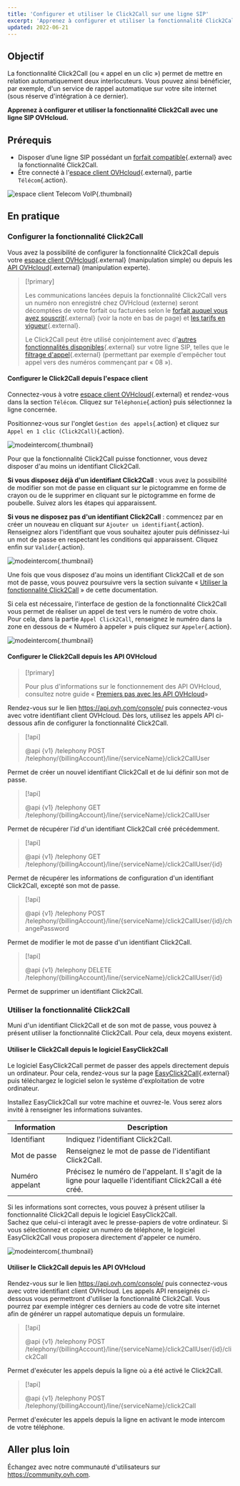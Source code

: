 ```yaml
---
title: 'Configurer et utiliser le Click2Call sur une ligne SIP'
excerpt: 'Apprenez à configurer et utiliser la fonctionnalité Click2Call avec une ligne SIP OVHcloud'
updated: 2022-06-21
---
```


## Objectif

La fonctionnalité Click2Call (ou « appel en un clic ») permet de mettre en relation automatiquement deux interlocuteurs. Vous pouvez ainsi bénéficier, par exemple, d'un service de rappel automatique sur votre site internet (sous réserve d'intégration à ce dernier).

**Apprenez à configurer et utiliser la fonctionnalité Click2Call avec une ligne SIP OVHcloud.**

## Prérequis

- Disposer d’une ligne SIP possédant un [forfait compatible](/links/telecom/services-inclus){.external} avec la fonctionnalité Click2Call.
- Être connecté à l'[espace client OVHcloud](/links/manager){.external}, partie `Télécom`{.action}.

![espace client Telecom VoIP](https://raw.githubusercontent.com/ovh/docs/master/templates/control-panel/product-selection/telecom/tpl-telecom-02-fr-voip.png){.thumbnail}

## En pratique

### Configurer la fonctionnalité Click2Call

Vous avez la possibilité de configurer la fonctionnalité Click2Call depuis votre [espace client OVHcloud](/links/manager){.external} (manipulation simple) ou depuis les [API OVHcloud](/links/manager){.external} (manipulation experte).

> [!primary]
>
> Les communications lancées depuis la fonctionnalité Click2Call vers un numéro non enregistré chez OVHcloud (externe) seront décomptées de votre forfait ou facturées selon le [forfait auquel vous avez souscrit](/links/telecom/voip){.external} (voir la note en bas de page) et [les tarifs en vigueur](/links/telecom/tarifs-telephonie){.external}.
>
> Le Click2Call peut être utilisé conjointement avec d'[autres fonctionnalités disponibles](/links/telecom/services-inclus){.external} sur votre ligne SIP, telles que le [filtrage d'appel](/pages/web_cloud/phone_and_fax/voip/comment_configurer_les_renvois_d_appels){.external} (permettant par exemple d'empêcher tout appel vers des numéros commençant par « 08 »).
> 

#### Configurer le Click2Call depuis l'espace client

Connectez-vous à votre [espace client OVHcloud](/links/manager){.external} et rendez-vous dans la section `Télécom`. Cliquez sur `Téléphonie`{.action} puis sélectionnez la ligne concernée.

Positionnez-vous sur l'onglet `Gestion des appels`{.action} et cliquez sur `Appel en 1 clic (Click2Call)`{.action}.

![modeintercom](images/click2call-step1.png){.thumbnail}

Pour que la fonctionnalité Click2Call puisse fonctionner, vous devez disposer d'au moins un identifiant Click2Call. 

**Si vous disposez déjà d'un identifiant Click2Call** : vous avez la possibilité de modifier son mot de passe en cliquant sur le pictogramme en forme de crayon ou de le supprimer en cliquant sur le pictogramme en forme de poubelle. Suivez alors les étapes qui apparaissent.

**Si vous ne disposez pas d'un identifiant Click2Call** : commencez par en créer un nouveau en cliquant sur `Ajouter un identifiant`{.action}. Renseignez alors l'identifiant que vous souhaitez ajouter puis définissez-lui un mot de passe en respectant les conditions qui apparaissent. Cliquez enfin sur `Valider`{.action}.

![modeintercom](images/click2call-step2.png){.thumbnail}

Une fois que vous disposez d'au moins un identifiant Click2Call et de son mot de passe, vous pouvez poursuivre vers la section suivante « [Utiliser la fonctionnalité Click2Call](#utiliser-la-fonctionnalite-click2call) » de cette documentation.

Si cela est nécessaire, l'interface de gestion de la fonctionnalité Click2Call vous permet de réaliser un appel de test vers le numéro de votre choix. Pour cela, dans la partie `Appel Click2Call`, renseignez le numéro dans la zone en dessous de « Numéro à appeler » puis cliquez sur `Appeler`{.action}.

![modeintercom](images/click2call-step4.png){.thumbnail}

#### Configurer le Click2Call depuis les API OVHcloud

> [!primary]
>
> Pour plus d'informations sur le fonctionnement des API OVHcloud, consultez notre guide « [Premiers pas avec les API OVHcloud](/pages/manage_and_operate/api/first-steps)»

Rendez-vous sur le lien <https://api.ovh.com/console/> puis connectez-vous avec votre identifiant client OVHcloud. Dès lors, utilisez les appels API ci-dessous afin de configurer la fonctionnalité Click2Call. 

> [!api]
>
> @api {v1} /telephony POST /telephony/{billingAccount}/line/{serviceName}/click2CallUser
> 

Permet de créer un nouvel identifiant Click2Call et de lui définir son mot de passe.

> [!api]
>
> @api {v1} /telephony GET /telephony/{billingAccount}/line/{serviceName}/click2CallUser
> 

Permet de récupérer l'*id* d'un identifiant Click2Call créé précédemment.
 
> [!api]
>
> @api {v1} /telephony GET /telephony/{billingAccount}/line/{serviceName}/click2CallUser/{id}
> 

Permet de récupérer les informations de configuration d'un identifiant Click2Call, excepté son mot de passe.

> [!api]
>
> @api {v1} /telephony POST /telephony/{billingAccount}/line/{serviceName}/click2CallUser/{id}/changePassword
> 

Permet de modifier le mot de passe d'un identifiant Click2Call.

> [!api]
>
> @api {v1} /telephony DELETE /telephony/{billingAccount}/line/{serviceName}/click2CallUser/{id}
> 

Permet de supprimer un identifiant Click2Call.
 
### Utiliser la fonctionnalité Click2Call <a name="utiliser-la-fonctionnalite-click2call"></a>

Muni d'un identifiant Click2Call et de son mot de passe, vous pouvez à présent utiliser la fonctionnalité Click2Call. Pour cela, deux moyens existent. 

#### Utiliser le Click2Call depuis le logiciel EasyClick2Call

Le logiciel EasyClick2Call permet de passer des appels directement depuis un ordinateur. Pour cela, rendez-vous sur la page [EasyClick2Call](https://www.ovhtelecom.fr/telephonie/easyclick2call.xml){.external} puis téléchargez le logiciel selon le système d'exploitation de votre ordinateur. 

Installez EasyClick2Call sur votre machine et ouvrez-le. Vous serez alors invité à renseigner les informations suivantes.

|Information|Description|
|---|---|
|Identifiant|Indiquez l'identifiant Click2Call.|
|Mot de passe|Renseignez le mot de passe de l'identifiant Click2Call.|
|Numéro appelant|Précisez le numéro de l'appelant. Il s'agit de la ligne pour laquelle l'identifiant Click2Call a été créé.|

Si les informations sont correctes, vous pouvez à présent utiliser la fonctionnalité Click2Call depuis le logiciel EasyClick2Call.<br>
Sachez que celui-ci interagit avec le presse-papiers de votre ordinateur. Si vous sélectionnez et copiez un numéro de téléphone, le logiciel EasyClick2Call vous proposera directement d'appeler ce numéro.

![modeintercom](images/click2call-step5.png){.thumbnail}

#### Utiliser le Click2Call depuis les API OVHcloud

Rendez-vous sur le lien <https://api.ovh.com/console/> puis connectez-vous avec votre identifiant client OVHcloud. Les appels API renseignés ci-dessous vous permettront d'utiliser la fonctionnalité Click2Call. Vous pourrez par exemple intégrer ces derniers au code de votre site internet afin de générer un rappel automatique depuis un formulaire.

> [!api]
>
> @api {v1} /telephony POST /telephony/{billingAccount}/line/{serviceName}/click2CallUser/{id}/click2Call
> 

Permet d'exécuter les appels depuis la ligne où a été activé le Click2Call.

> [!api]
>
> @api {v1} /telephony POST /telephony/{billingAccount}/line/{serviceName}/click2Call
> 

Permet d'exécuter les appels depuis la ligne en activant le mode intercom de votre téléphone.

## Aller plus loin

Échangez avec notre communauté d'utilisateurs sur <https://community.ovh.com>.

